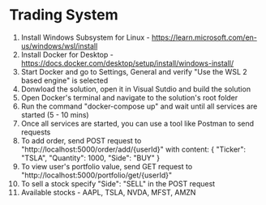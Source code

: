 # Trading System
1. Install Windows Subsystem for Linux - https://learn.microsoft.com/en-us/windows/wsl/install
2. Install Docker for Desktop - https://docs.docker.com/desktop/setup/install/windows-install/
3. Start Docker and go to Settings, General and verify "Use the WSL 2 based engine" is selected
4. Donwload the solution, open it in Visual Sutdio and build the solution
5. Open Docker's terminal and navigate to the solution's root folder
6. Run the command "docker-compose up" and wait until all services are started (5 - 10 mins)
7. Once all services are started, you can use a tool like Postman to send requests
8. To add order, send POST request to "http://localhost:5000/order/add/{userId}" with content:
	{
		"Ticker": "TSLA",
		"Quantity": 1000,
		"Side": "BUY"
	}
9. To view user's portfolio value, send GET request to "http://localhost:5000/portfolio/get/{userId}"
11. To sell a stock specify "Side": "SELL" in the POST request
12. Available stocks - AAPL, TSLA, NVDA, MFST, AMZN

